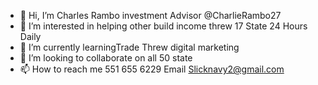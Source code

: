 - 👋 Hi, I’m Charles Rambo investment Advisor @CharlieRambo27
- 👀 I’m interested in helping other build income threw 17 State 24 Hours Daily
- 🌱 I’m currently learningTrade Threw digital marketing 
- 💞️ I’m looking to collaborate on all 50 state 
- 📫 How to reach me 551 655 6229 Email Slicknavy2@gmail.com  

<!---
CharlieRambo27/CharlieRambo27 is a ✨ special ✨ repository because its `README.md` (this file) appears on your GitHub profile.
You can click the Preview link to take a look at your changes.
--->
